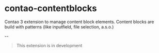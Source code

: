 # contao-contentblocks
Contao 3 extension to manage content block elements.
Content blocks are build with patterns (like inputfield, file selection, a.s.o.)

--
> This extension is in development
